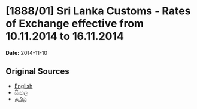 # [1888/01] Sri Lanka Customs - Rates of Exchange effective from 10.11.2014 to 16.11.2014

**Date:** 2014-11-10

## Original Sources

- [English](https://documents.gov.lk/view/extra-gazettes/2014/11/1888-01_E.pdf)
- [සිංහල](https://documents.gov.lk/view/extra-gazettes/2014/11/1888-01_S.pdf)
- [தமிழ்](https://documents.gov.lk/view/extra-gazettes/2014/11/1888-01_T.pdf)
